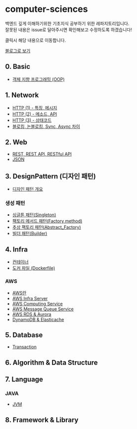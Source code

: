 # computer-sciences
백엔드 깊게 이해하기위한 기초지식 공부하기 위한 레파지토리입니다.  
잘못된 내용은 issue로 달아주시면 확인해보고 수정하도록 하겠습니다!

클릭시 해당 내용으로 이동합니다.

[블로그로 보기](https://teching.tistory.com/)

## 0. Basic
- [객체 지향 프로그래밍 (OOP)](https://github.com/5onchangwoo/computer-sciences/blob/main/basic/%EA%B0%9D%EC%B2%B4%EC%A7%80%ED%96%A5%ED%94%84%EB%A1%9C%EA%B7%B8%EB%9E%98%EB%B0%8D(OOP).md)
## 1. Network  
- [HTTP (1) - 특징, 메시지](https://github.com/5onchangwoo/computer-sciences/blob/main/network/http1.md)
- [HTTP (2) - 메소드, API](https://github.com/5onchangwoo/computer-sciences/blob/main/network/http2.md)
- [HTTP (3) - 상태코드](https://github.com/5onchangwoo/computer-sciences/blob/main/network/http3.md)
- [블로킹, 논블로킹, Sync, Async 차이](https://github.com/5onchangwoo/computer-sciences/blob/main/network/SyncVsAsync%26blockingVsNonblocking.md)

## 2. Web  
- [REST, REST API, RESTful API](https://github.com/5onchangwoo/computer-sciences/blob/main/web/REST%2C%20REST%20API%2C%20RESTful%20API.md)
- [JSON](https://github.com/5onchangwoo/computer-sciences/blob/main/web/JSON.md)

## 3. DesignPattern (디자인 패턴)
- [디자인 패턴 개요](https://github.com/5onchangwoo/computer-sciences/blob/main/design-pattern/%EB%94%94%EC%9E%90%EC%9D%B8%ED%8C%A8%ED%84%B4%20%EA%B0%9C%EC%9A%94.md)
### 생성 패턴
- [싱글톤 패턴(Singleton)](https://github.com/5onchangwoo/computer-sciences/blob/main/design-pattern/creational/singleton.md)
- [팩토리 메서드 패턴(Factory method)](https://github.com/5onchangwoo/computer-sciences/blob/main/design-pattern/creational/factory_method.md)
- [추상 팩토리 패턴(Abstract_Factory)](https://github.com/5onchangwoo/computer-sciences/blob/main/design-pattern/creational/abstract_factory.md)
- [빌더 패턴(Builder)](https://teching.tistory.com/m/163)

## 4. Infra
- [컨테이너](https://github.com/5onchangwoo/computer-sciences/blob/main/Infra/Container.md)
- [도커 파일 (Dockerfile)](https://teching.tistory.com/166)

### AWS
- [AWS란](https://github.com/5onchangwoo/computer-sciences/blob/main/aws/AWS%EB%9E%80.md)
- [AWS Infra Server](https://github.com/5onchangwoo/computer-sciences/blob/main/aws/AWS%20Infra%20Service(VPC%2C%20API%20Gateway%2C%20ARN%2C%20ELB%2C%20S3%2C%20CloudFront).md)
- [AWS Computing Service](https://github.com/5onchangwoo/computer-sciences/blob/main/aws/Computing%20Power%20%EC%84%9C%EB%B9%84%EC%8A%A4%20(AWS%20EC2%2C%20AWS%20Elastic%20Beanstalk%2C%20AWS%20ECS%2C%20AWS%20Fargate%2C%20AWS%20Lambda%20(Serverless)).md)
- [AWS Message Queue Service](https://github.com/5onchangwoo/computer-sciences/blob/main/aws/Message%20Queue.md)
- [AWS RDS & Aurora](https://github.com/5onchangwoo/computer-sciences/blob/main/aws/RDS%2C%20Aurora.md)
- [DynamoDB & Elasticache](https://github.com/5onchangwoo/computer-sciences/blob/main/aws/DynamoDB,%20Elasticache.md)

## 5. Database
- [Transaction](https://github.com/5onchangwoo/computer-sciences/blob/main/database/tansaction.md)

## 6. Algorithm & Data Structure

## 7. Language

### JAVA
- [JVM](https://github.com/5onchangwoo/computer-sciences/blob/main/language/java/JVM.md)

## 8. Framework & Library
